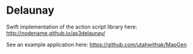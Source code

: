 # Delaunay

Swift implementation of the action script library here:
http://nodename.github.io/as3delaunay/

See an example application here:
https://github.com/utahwithak/MapGen
